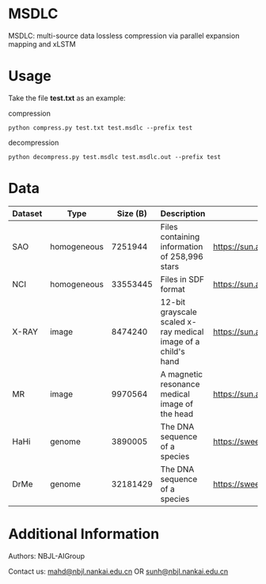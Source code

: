 # MSDLC
MSDLC: multi-source data lossless compression via parallel expansion mapping and xLSTM

# Usage
Take the file **test.txt** as an example:

compression
```
python compress.py test.txt test.msdlc --prefix test
```

decompression
```
python decompress.py test.msdlc test.msdlc.out --prefix test
```



# Data
| Dataset  | Type   | Size (B)  | Description                                                   | Link                                               |
|-------|-------------|-----------|---------------------------------------------------------------|----------------------------------------------------|
| SAO   | homogeneous | 7251944   | Files containing information of 258,996 stars                 | https://sun.aei.polsl.pl/~sdeor/corpus/silesia.zip |
| NCI   | homogeneous | 33553445  | Files in SDF format                                           | https://sun.aei.polsl.pl/~sdeor/corpus/silesia.zip |
| X-RAY | image       | 8474240   | 12-bit grayscale scaled x-ray medical image of a child's hand | https://sun.aei.polsl.pl/~sdeor/corpus/silesia.zip |
| MR    | image       | 9970564   | A magnetic resonance medical image of the head                | https://sun.aei.polsl.pl/~sdeor/corpus/silesia.zip |
| HaHi  | genome      | 3890005   | The DNA sequence of a species                                 | https://sweet.ua.pt/pratas/datasets/DNACorpus.zip  |
| DrMe  | genome      | 32181429  | The DNA sequence of a species                                 | https://sweet.ua.pt/pratas/datasets/DNACorpus.zip  |

# Additional Information
Authors: NBJL-AIGroup

Contact us: mahd@nbjl.nankai.edu.cn OR sunh@nbjl.nankai.edu.cn
